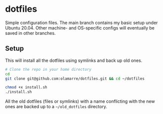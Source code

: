 # dotfiles

Simple configuration files. The main branch contains my basic setup under Ubuntu 20.04. Other machine- and OS-specific configs will eventually be saved in other branches.

## Setup

This will install all the dotfiles using symlinks and back up old ones.

```sh
# Clone the repo in your home directory
cd
git clone git@github.com:olamarre/dotfiles.git && cd ~/dotfiles

chmod +x install.sh
./install.sh
```

All the old dotfiles (files or symlinks) with a name conflicting with the new ones are backed up to a `~/old_dotfiles` directory.

